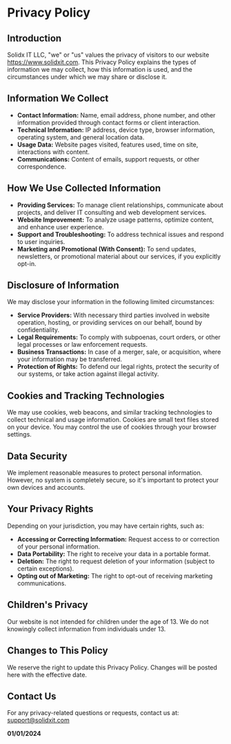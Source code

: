 # Privacy Policy

## Introduction

Solidx IT LLC, "we" or "us" values the privacy of visitors to our website https://www.solidxit.com. This Privacy Policy explains the types of information we may collect, how this information is used, and the circumstances under which we may share or disclose it.

## Information We Collect

* **Contact Information:** Name, email address, phone number, and other information provided through contact forms or client interaction.
* **Technical Information:** IP address, device type, browser information, operating system, and general location data.
* **Usage Data:** Website pages visited, features used, time on site, interactions with content. 
* **Communications:** Content of emails, support requests, or other correspondence.

## How We Use Collected Information

* **Providing Services:**  To manage client relationships, communicate about projects, and deliver IT consulting and web development services.
* **Website Improvement:** To analyze usage patterns, optimize content, and enhance user experience.
* **Support and Troubleshooting:** To address technical issues and respond to user inquiries.
* **Marketing and Promotional (With Consent):** To send updates, newsletters, or promotional material about our services, if you explicitly opt-in.

## Disclosure of Information

We may disclose your information in the following limited circumstances:

* **Service Providers:** With necessary third parties involved in website operation, hosting, or providing services on our behalf, bound by confidentiality.
* **Legal Requirements:** To comply with subpoenas, court orders, or other legal processes or law enforcement requests.
* **Business Transactions:** In case of a merger, sale, or acquisition, where your information may be transferred.
* **Protection of Rights:** To defend our legal rights, protect the security of our systems, or take action against illegal activity.

## Cookies and Tracking Technologies

We may use cookies, web beacons, and similar tracking technologies to collect technical and usage information. Cookies are small text files stored on your device. You may control the use of cookies through your browser settings. 

## Data Security

We implement reasonable measures to protect personal information. However, no system is completely secure, so it's important to protect your own devices and accounts.

## Your Privacy Rights

Depending on your jurisdiction, you may have certain rights, such as:

* **Accessing or Correcting Information:** Request access to or correction of your personal information.
* **Data Portability:** The right to receive your data in a portable format.
* **Deletion:** The right to request deletion of your information (subject to certain exceptions).
* **Opting out of Marketing:** The right to opt-out of receiving marketing communications.

## Children's Privacy

Our website is not intended for children under the age of 13. We do not knowingly collect information from individuals under 13.

## Changes to This Policy

We reserve the right to update this Privacy Policy. Changes will be posted here with the effective date.

## Contact Us

For any privacy-related questions or requests, contact us at: support@solidxit.com 

**01/01/2024** 